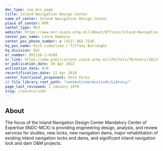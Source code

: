 ```yaml
---
doc_type: coe_mcx_page
title: Inland Navigation Design Center
name_of_center: Inland Navigation Design Center
place_of_center: MVR
center_type: MCX
website: https://www.mvr.usace.army.mil/About/Offices/Inland-Navigation-Design-Center-INDC/
center_poc_name: Lenna Hawkins
center_poc_phone_number: ☎ (412) 862-7536
hq_poc_name: Rich Ludwitzke / Tiffany Burroughs
hq_division: E&C
er_number: ER1110-1-8168
er_link: https://www.publications.usace.army.mil/Portals/76/Users/182/86/2486/ER_1110-1-8168.pdf?ver=0LVnBonlM5GQH764UYj2eQ%3d%3d
er_publication_date: 30 Apr 2022
activation_date: N/A
recertification_date: 12 Apr 2018
center_functional_proponent: Pete Perez
// file_library_root_path: "content/coe/mcx/indc/Library/"
page_last_reviewed: 1 January 1970
slug: /coe/mcx/indc
---
```


## About

The focus of the Inland Navigation Design Center Mandatory Center of Expertise (INDC-MCX) is providing engineering design, analysis, and review services for studies, new locks, new navigation dams, major rehabilitation of existing inland navigation locks and dams, and significant inland navigation lock and dam O&M projects.


